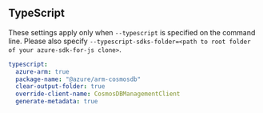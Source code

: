 ## TypeScript

These settings apply only when `--typescript` is specified on the command line.
Please also specify `--typescript-sdks-folder=<path to root folder of your azure-sdk-for-js clone>`.

``` yaml $(typescript)
typescript:
  azure-arm: true
  package-name: "@azure/arm-cosmosdb"
  clear-output-folder: true
  override-client-name: CosmosDBManagementClient
  generate-metadata: true
```
